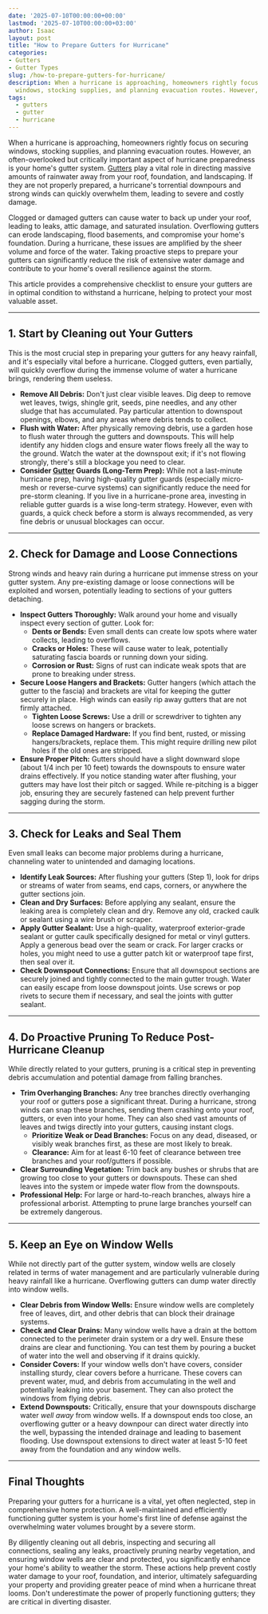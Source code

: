 ```yaml
---
date: '2025-07-10T00:00:00+00:00'
lastmod: '2025-07-10T00:00:00+03:00'
author: Isaac
layout: post
title: "How to Prepare Gutters for Hurricane"
categories:
- Gutters
- Gutter Types
slug: /how-to-prepare-gutters-for-hurricane/
description: When a hurricane is approaching, homeowners rightly focus on securing
  windows, stocking supplies, and planning evacuation routes. However, an often-overloo...
tags: 
  - gutters
  - gutter
  - hurricane
---
```

When a hurricane is approaching, homeowners rightly focus on securing windows, stocking supplies, and planning evacuation routes. However, an often-overlooked but critically important aspect of hurricane preparedness is your home's gutter system. [Gutters](/posts/all-american-gutters-reviews/) play a vital role in directing massive amounts of rainwater away from your roof, foundation, and landscaping. If they are not properly prepared, a hurricane's torrential downpours and strong winds can quickly overwhelm them, leading to severe and costly damage.

Clogged or damaged gutters can cause water to back up under your roof, leading to leaks, attic damage, and saturated insulation. Overflowing gutters can erode landscaping, flood basements, and compromise your home's foundation. During a hurricane, these issues are amplified by the sheer volume and force of the water. Taking proactive steps to prepare your gutters can significantly reduce the risk of extensive water damage and contribute to your home's overall resilience against the storm.

This article provides a comprehensive checklist to ensure your gutters are in optimal condition to withstand a hurricane, helping to protect your most valuable asset.

---

## 1. Start by Cleaning out Your Gutters

This is the most crucial step in preparing your gutters for any heavy rainfall, and it's especially vital before a hurricane. Clogged gutters, even partially, will quickly overflow during the immense volume of water a hurricane brings, rendering them useless.

* **Remove All Debris:** Don't just clear visible leaves. Dig deep to remove wet leaves, twigs, shingle grit, seeds, pine needles, and any other sludge that has accumulated. Pay particular attention to downspout openings, elbows, and any areas where debris tends to collect.
* **Flush with Water:** After physically removing debris, use a garden hose to flush water through the gutters and downspouts. This will help identify any hidden clogs and ensure water flows freely all the way to the ground. Watch the water at the downspout exit; if it's not flowing strongly, there's still a blockage you need to clear.
* **Consider [Gutter](/posts/are-gutters-necessary/) Guards (Long-Term Prep):** While not a last-minute hurricane prep, having high-quality gutter guards (especially micro-mesh or reverse-curve systems) can significantly reduce the need for pre-storm cleaning. If you live in a hurricane-prone area, investing in reliable gutter guards is a wise long-term strategy. However, even with guards, a quick check before a storm is always recommended, as very fine debris or unusual blockages can occur.

---

## 2. Check for Damage and Loose Connections

Strong winds and heavy rain during a hurricane put immense stress on your gutter system. Any pre-existing damage or loose connections will be exploited and worsen, potentially leading to sections of your gutters detaching.

* **Inspect Gutters Thoroughly:** Walk around your home and visually inspect every section of gutter. Look for:
    * **Dents or Bends:** Even small dents can create low spots where water collects, leading to overflows.
    * **Cracks or Holes:** These will cause water to leak, potentially saturating fascia boards or running down your siding.
    * **Corrosion or Rust:** Signs of rust can indicate weak spots that are prone to breaking under stress.
* **Secure Loose Hangers and Brackets:** Gutter hangers (which attach the gutter to the fascia) and brackets are vital for keeping the gutter securely in place. High winds can easily rip away gutters that are not firmly attached.
    * **Tighten Loose Screws:** Use a drill or screwdriver to tighten any loose screws on hangers or brackets.
    * **Replace Damaged Hardware:** If you find bent, rusted, or missing hangers/brackets, replace them. This might require drilling new pilot holes if the old ones are stripped.
* **Ensure Proper Pitch:** Gutters should have a slight downward slope (about 1/4 inch per 10 feet) towards the downspouts to ensure water drains effectively. If you notice standing water after flushing, your gutters may have lost their pitch or sagged. While re-pitching is a bigger job, ensuring they are securely fastened can help prevent further sagging during the storm.

---

## 3. Check for Leaks and Seal Them

Even small leaks can become major problems during a hurricane, channeling water to unintended and damaging locations.

* **Identify Leak Sources:** After flushing your gutters (Step 1), look for drips or streams of water from seams, end caps, corners, or anywhere the gutter sections join.
* **Clean and Dry Surfaces:** Before applying any sealant, ensure the leaking area is completely clean and dry. Remove any old, cracked caulk or sealant using a wire brush or scraper.
* **Apply Gutter Sealant:** Use a high-quality, waterproof exterior-grade sealant or gutter caulk specifically designed for metal or vinyl gutters. Apply a generous bead over the seam or crack. For larger cracks or holes, you might need to use a gutter patch kit or waterproof tape first, then seal over it.
* **Check Downspout Connections:** Ensure that all downspout sections are securely joined and tightly connected to the main gutter trough. Water can easily escape from loose downspout joints. Use screws or pop rivets to secure them if necessary, and seal the joints with gutter sealant.

---

## 4. Do Proactive Pruning To Reduce Post-Hurricane Cleanup

While directly related to your gutters, pruning is a critical step in preventing debris accumulation and potential damage from falling branches.

* **Trim Overhanging Branches:** Any tree branches directly overhanging your roof or gutters pose a significant threat. During a hurricane, strong winds can snap these branches, sending them crashing onto your roof, gutters, or even into your home. They can also shed vast amounts of leaves and twigs directly into your gutters, causing instant clogs.
    * **Prioritize Weak or Dead Branches:** Focus on any dead, diseased, or visibly weak branches first, as these are most likely to break.
    * **Clearance:** Aim for at least 6-10 feet of clearance between tree branches and your roof/gutters if possible.
* **Clear Surrounding Vegetation:** Trim back any bushes or shrubs that are growing too close to your gutters or downspouts. These can shed leaves into the system or impede water flow from the downspouts.
* **Professional Help:** For large or hard-to-reach branches, always hire a professional arborist. Attempting to prune large branches yourself can be extremely dangerous.

---

## 5. Keep an Eye on Window Wells

While not directly part of the gutter system, window wells are closely related in terms of water management and are particularly vulnerable during heavy rainfall like a hurricane. Overflowing gutters can dump water directly into window wells.

* **Clear Debris from Window Wells:** Ensure window wells are completely free of leaves, dirt, and other debris that can block their drainage systems.
* **Check and Clear Drains:** Many window wells have a drain at the bottom connected to the perimeter drain system or a dry well. Ensure these drains are clear and functioning. You can test them by pouring a bucket of water into the well and observing if it drains quickly.
* **Consider Covers:** If your window wells don't have covers, consider installing sturdy, clear covers before a hurricane. These covers can prevent water, mud, and debris from accumulating in the well and potentially leaking into your basement. They can also protect the windows from flying debris.
* **Extend Downspouts:** Critically, ensure that your downspouts discharge water *well away* from window wells. If a downspout ends too close, an overflowing gutter or a heavy downpour can direct water directly into the well, bypassing the intended drainage and leading to basement flooding. Use downspout extensions to direct water at least 5-10 feet away from the foundation and any window wells.

---

## Final Thoughts

Preparing your gutters for a hurricane is a vital, yet often neglected, step in comprehensive home protection. A well-maintained and efficiently functioning gutter system is your home's first line of defense against the overwhelming water volumes brought by a severe storm.

By diligently cleaning out all debris, inspecting and securing all connections, sealing any leaks, proactively pruning nearby vegetation, and ensuring window wells are clear and protected, you significantly enhance your home's ability to weather the storm. These actions help prevent costly water damage to your roof, foundation, and interior, ultimately safeguarding your property and providing greater peace of mind when a hurricane threat looms. Don't underestimate the power of properly functioning gutters; they are critical in diverting disaster.

